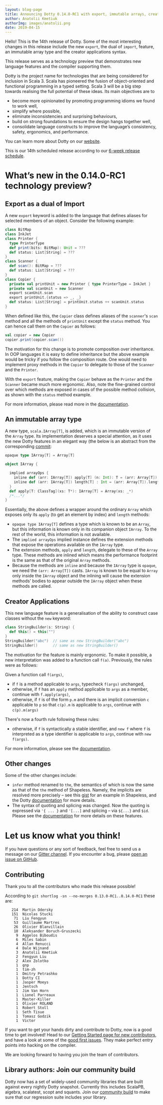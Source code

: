 ```yaml
---
layout: blog-page
title: Announcing Dotty 0.14.0-RC1 with export, immutable arrays, creator applications and more
author: Anatolii Kmetiuk
authorImg: images/anatolii.png
date: 2019-04-15
---
```


Hello! This is the 14th release of Dotty. Some of the most interesting changes in this release include the new `export`, the dual of `import`, feature, an immutable array type and the creator applications syntax.

This release serves as a technology preview that demonstrates new
language features and the compiler supporting them.

Dotty is the project name for technologies that are being considered for
inclusion in Scala 3. Scala has pioneered the fusion of object-oriented and
functional programming in a typed setting. Scala 3 will be a big step towards
realising the full potential of these ideas. Its main objectives are to

- become more opinionated by promoting programming idioms we found to work well,
- simplify where possible,
- eliminate inconsistencies and surprising behaviours,
- build on strong foundations to ensure the design hangs together well,
- consolidate language constructs to improve the language’s consistency, safety, ergonomics, and
  performance.

You can learn more about Dotty on our [website](https://dotty.epfl.ch).

<!--more-->

This is our 14th scheduled release according to our
[6-week release schedule](https://dotty.epfl.ch/docs/usage/version-numbers.html).

# What’s new in the 0.14.0-RC1 technology preview?

## Export as a dual of Import

A new `export` keyword is added to the language that defines aliases for selected members of an object. Consider the following example:

```scala
class BitMap
class InkJet
class Printer {
  type PrinterType
  def print(bits: BitMap): Unit = ???
  def status: List[String] = ???
}
class Scanner {
  def scan(): BitMap = ???
  def status: List[String] = ???
}
class Copier {
  private val printUnit = new Printer { type PrinterType = InkJet }
  private val scanUnit = new Scanner
  export scanUnit.scan
  export printUnit.{status => _, _}
  def status: List[String] = printUnit.status ++ scanUnit.status
}
```

When defined like this, the `Copier` class defines aliases of the `scanner`'s `scan` method and all the methods of `printUnit` except the `status` method. You can hence call them on the `Copier` as follows:

```scala
val copier = new Copier
copier.print(copier.scan())
```

The motivation for this change is to promote composition over inheritance. In OOP languages it is easy to define inheritance but the above example would be tricky if you follow the composition route. One would need to implement proxy methods in the `Copier` to delegate to those of the `Scanner` and the `Printer`.

With the `export` feature, making the `Copier` behave as the `Printer` and the `Scanner` became much more ergonomic. Also, note the fine-grained control over which methods are exposed in cases of the possible method collision, as shown with the `status` method example.

For more information, please read more in the [documentation](https://dotty.epfl.ch/docs/reference/other-new-features/export.html).


## An immutable array type
A new type, `scala.IArray[T]`, is added, which is an immutable version of the `Array` type. Its implementation deserves a special attention, as it uses the new Dotty features in an elegant way (the below is an abstract from the corresponding [commit](https://github.com/scala/scala3/commit/af2a0e66eb4b1204eac5dcb1d979486b92ef93d7#diff-156dc405d9f228bbc0fe406dfba63f65):

```scala
opaque type IArray[T] = Array[T]

object IArray {

  implied arrayOps {
    inline def (arr: IArray[T]) apply[T] (n: Int): T = (arr: Array[T]).apply(n)
    inline def (arr: IArray[T]) length[T] : Int = (arr: Array[T]).length
  }
  def apply[T: ClassTag](xs: T*): IArray[T] = Array(xs: _*)
  /*...*/
}
```

Essentially, the above defines a wrapper around the ordinary `Array` which exposes only its `apply` (to get an element by index) and `length` methods:

- `opaque type IArray[T]` defines a type which is known to be an `Array`, but this information is known only in its companion object `IArray`. To the rest of the world, this information is not available.
- The `implied arrayOps` implied instance defines the extension methods that expose the operations available on the `IArray` type.
- The extension methods, `apply` and `length`, delegate to these of the `Array` type. These methods are inlined which means the performance footprint is the same as that of the original `Array` methods.
- Because the methods are `inline` and because the `IArray` type is `opaque`, we need the `(arr: Array[T])` casts. `IArray` is known to be equal to `Array` only inside the `IArray` object and the inlining will cause the extension methods' bodies to appear outside the `IArray` object when these methods are called.

## Creator Applications
This new language feature is a generalisation of the ability to construct case classes without the `new` keyword:

```scala
class StringBuilder(s: String) {
  def this() = this("")
}
StringBuilder("abc")  // same as new StringBuilder("abc")
StringBuilder()       // same as new StringBuilder()
```

The motivation for the feature is mainly ergonomic. To make it possible, a new interpretation was added to a function call `f(a)`. Previously, the rules were as follows:

Given a function call `f(args)`,

 - if `f` is a method applicable to `args`, typecheck `f(args)` unchanged,
 - otherwise, if `f` has an `apply` method applicable to `args` as a member, continue with `f.apply(args)`,
 - otherwise, if `f` is of the form `p.m` and there is an implicit conversion `c` applicable to `p` so that `c(p).m` is applicable to `args`, continue with  `c(p).m(args)`

 There's now a fourth rule following these rules:

 - otherwise, if `f` is syntactically a stable identifier, and `new f` where `f` is interpreted as a type identifier is applicable to `args`, continue with `new f(args)`.

For more information, please see the [documentation](https://dotty.epfl.ch/docs/reference/other-new-features/creator-applications.html).

## Other changes

Some of the other changes include:

- `infer` method renamed to `the`, the semantics of which is now the same as that of the `the` method of Shapeless. Namely, the implicits are resolved more precisely – see this [gist](https://gist.github.com/milessabin/8833a1dbf7e8245b30f8) for an example in Shapeless, and the Dotty [documentation](https://dotty.epfl.ch/docs/reference/contextual/given-clauses.html#querying-implied-instances) for more details.
- The syntax of quoting and splicing was changed. Now the quoting is expressed via `'{ ... }` and `'[...]` and splicing – via `${...}` and `$id`. Please see the [documentation](https://dotty.epfl.ch/docs/reference/metaprogramming/macros.html) for more details on these features.

# Let us know what you think!

If you have questions or any sort of feedback, feel free to send us a message on our
[Gitter channel](https://gitter.im/lampepfl/dotty). If you encounter a bug, please
[open an issue on GitHub](https://github.com/scala/scala3/issues/new).

## Contributing

Thank you to all the contributors who made this release possible!

According to `git shortlog -sn --no-merges 0.13.0-RC1..0.14.0-RC1` these are:

```
   214  Martin Odersky
   151  Nicolas Stucki
    71  Liu Fengyun
    53  Guillaume Martres
    26  Olivier Blanvillain
    10  Aleksander Boruch-Gruszecki
     9  Aggelos Biboudis
     6  Miles Sabin
     4  Allan Renucci
     4  Dale Wijnand
     3  Anatolii Kmetiuk
     2  Fengyun Liu
     2  Alex Zolotko
     1  gnp
     1  tim-zh
     1  Dmitry Petrashko
     1  Dotty CI
     1  Jasper Moeys
     1  Jentsch
     1  Jim Van Horn
     1  Lionel Parreaux
     1  Master-Killer
     1  Olivier ROLAND
     1  Robert Stoll
     1  Seth Tisue
     1  Tomasz Godzik
     1  Victor
```

If you want to get your hands dirty and contribute to Dotty, now is a good time to get involved!
Head to our [Getting Started page for new contributors](https://dotty.epfl.ch/docs/contributing/getting-started.html),
and have a look at some of the [good first issues](https://github.com/scala/scala3/issues?q=is%3Aissue+is%3Aopen+label%3Aexp%3Anovice).
They make perfect entry points into hacking on the compiler.

We are looking forward to having you join the team of contributors.

## Library authors: Join our community build

Dotty now has a set of widely-used community libraries that are built against every nightly Dotty
snapshot. Currently this includes ScalaPB, algebra, scalatest, scopt and squants.
Join our [community build](https://github.com/lampepfl/dotty-community-build)
to make sure that our regression suite includes your library.

[Scastie]: https://scastie.scala-lang.org/?target=dotty

[@odersky]: https://github.com/odersky
[@DarkDimius]: https://github.com/DarkDimius
[@smarter]: https://github.com/smarter
[@felixmulder]: https://github.com/felixmulder
[@nicolasstucki]: https://github.com/nicolasstucki
[@liufengyun]: https://github.com/liufengyun
[@OlivierBlanvillain]: https://github.com/OlivierBlanvillain
[@biboudis]: https://github.com/biboudis
[@allanrenucci]: https://github.com/allanrenucci
[@Blaisorblade]: https://github.com/Blaisorblade
[@Duhemm]: https://github.com/Duhemm
[@AleksanderBG]: https://github.com/AleksanderBG
[@milessabin]: https://github.com/milessabin
